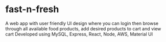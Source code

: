 # fast-n-fresh

A web app with user friendly UI design where you can login then browse through all available food products, add desired products to cart and view cart
Developed using MySQL, Express, React, Node, AWS, Material UI
